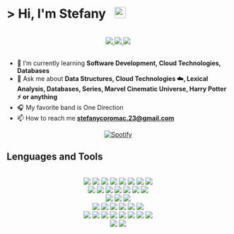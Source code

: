 # > Hi, I'm Stefany &nbsp; <img src="https://media.giphy.com/media/hvRJCLFzcasrR4ia7z/giphy.gif" width="25px" > 
<br/>
 
<div align="center">
    <a href="https://instagram.com/stefanyc.__"> 
     <img src="https://img.shields.io/badge/Instagram-3f729b?style=for-the-badge&logo=instagram">
    </a>
    <a href="https://twitter.com/stefanyc___" > 
     <img src="https://img.shields.io/badge/Twitter-00acee?style=for-the-badge&logo=twitter&logoColor=white">
    </a>
    <a href=""> 
     <img src="https://img.shields.io/badge/Linkedin-0e76a8?style=for-the-badge&logo=linkedin">
    </a>
</div>
<br/> 

- 🌱 I’m currently learning **Software Development, Cloud Technologies, Databases**
- 💬 Ask me about **Data Structures,  Cloud Technologies ☁️, Lexical Analysis, Databases, Series, Marvel Cinematic Universe, Harry Potter ⚡ or anything**
- 🎧 My favorite band is One Direction 
- 📫 How to reach me **stefanycoromac.23@gmail.com**

<div align="center">

[![Spotify](https://novatorem-delta-woad.vercel.app/api/spotify)](https://open.spotify.com/user/stefanycoromac.23)

</div>

## Lenguages and Tools 
<br/>
<div align="center"> 
    <img src="https://img.shields.io/badge/Javascript-F0DB4F?style=for-the-badge&logo=javascript&logoColor=black">
    <img src="https://img.shields.io/badge/Markdown-000000?style=for-the-badge&logo=markdown&logoColor=white"/>
    <img src="https://img.shields.io/badge/C%2B%2B-00599C?style=for-the-badge&logo=c%2B%2B&logoColor=white"/>
    <img src="https://img.shields.io/badge/C%23-239120?style=for-the-badge&logo=c-sharp&logoColor=white"/>
    <img src="https://img.shields.io/badge/TypeScript-007ACC?style=for-the-badge&logo=typescript&logoColor=white"/>
    <img src="https://img.shields.io/badge/Go-00ADD8?style=for-the-badge&logo=go&logoColor=white"/>
    <img src="https://img.shields.io/badge/Java-5382a1?style=for-the-badge&logo=java&logoColor=white">
    <img src="https://img.shields.io/badge/Python-FFD43B?style=for-the-badge&logo=python">
    <br> 
    <img src="https://img.shields.io/badge/Angular-DD0031?style=for-the-badge&logo=angular&logoColor=white"/>
    <img src="https://img.shields.io/badge/Material--UI-0081CB?style=for-the-badge&logo=material-ui&logoColor=white"/>
    <img src="https://img.shields.io/badge/Node.js-339933?style=for-the-badge&logo=nodedotjs&logoColor=white"/>
    <img src="https://img.shields.io/badge/Express.js-000000?style=for-the-badge&logo=express&logoColor=white"/>
    <img src="https://img.shields.io/badge/Ionic-3880FF?style=for-the-badge&logo=ionic&logoColor=white"/>
    <img src="https://img.shields.io/badge/React-20232a?style=for-the-badge&logo=react"/>
    <img src="https://img.shields.io/badge/npm-CB3837?style=for-the-badge&logo=npm&logoColor=white"/>
    <br/>
    <img src="https://img.shields.io/badge/Google_Cloud-4285F4?style=for-the-badge&logo=google-cloud&logoColor=white"/>
    <img src="https://img.shields.io/badge/AWS-ff9900?style=for-the-badge&logo=amazonaws"/>
    <img src="https://img.shields.io/badge/Microsoft_Azure-008ad7?style=for-the-badge&logo=microsoft-azure">
    <br/>
    <img src="https://img.shields.io/badge/Mysql-00758f?style=for-the-badge&logo=MYSQL&logoColor=white">
    <img src="https://img.shields.io/badge/Oracle_Database-000000?style=for-the-badge&logo=oracle&logoColor=white">
    <img src="https://img.shields.io/badge/Redis-%23DD0031.svg?&style=for-the-badge&logo=redis&logoColor=white"/>
    <img src="https://img.shields.io/badge/MariaDB-003545?style=for-the-badge&logo=mariadb">
    <img src="https://img.shields.io/badge/PostgreSQL-316192?style=for-the-badge&logo=postgresql&logoColor=white"/>
    <img src="https://img.shields.io/badge/MongoDB-4EA94B?style=for-the-badge&logo=mongodb&logoColor=white"/>
    <br/>
    <img src="https://img.shields.io/badge/Docker-2CA5E0?style=for-the-badge&logo=docker&logoColor=white"/>
    <img src="https://img.shields.io/badge/Git-F05032?style=for-the-badge&logo=git&logoColor=black"/>
    <img src="https://img.shields.io/badge/kubernetes-326ce5.svg?&style=for-the-badge&logo=kubernetes&logoColor=white"/>
    <img src="https://img.shields.io/badge/Insomnia-800080?style=for-the-badge&logo=insomnia">
    <img src="https://img.shields.io/badge/Postman-FF6C37?style=for-the-badge&logo=Postman&logoColor=white"/>
    <img src="https://img.shields.io/badge/Visual_Studio_Code-0078d7?style=for-the-badge&logo=visual-studio-code">
    <img src="https://img.shields.io/badge/VirtualBox-183861?style=for-the-badge&logo=virtualbox&logoColor=white">
    <img src="https://img.shields.io/badge/Microsoft_Office-DC3E15?style=for-the-badge&logo=microsoft-office">
    <br/>
    <img src="https://img.shields.io/badge/Windows-0078D6?style=for-the-badge&logo=windows&logoColor=white"/>
  <img src="https://img.shields.io/badge/Linux-FCC624?style=for-the-badge&logo=linux&logoColor=black"/>
</div>



<br/>
<div align="center"> 
   
</div>


